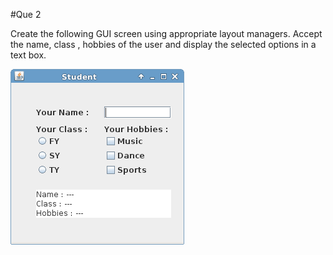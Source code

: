 #Que 2

Create the following GUI screen using appropriate layout managers. Accept the name, class ,
hobbies of the user and display the selected options in a text box.

![Student](https://github.com/npeersab/T.Y.B.Sc.Comp.Sci./blob/master/Java/assignment6/seta/Student/screenshot/student.jpg)
